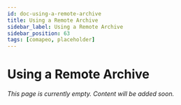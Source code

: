 ```yaml
---
id: doc-using-a-remote-archive
title: Using a Remote Archive
sidebar_label: Using a Remote Archive
sidebar_position: 63
tags: [comapeo, placeholder]
---
```


# Using a Remote Archive

*This page is currently empty. Content will be added soon.*
